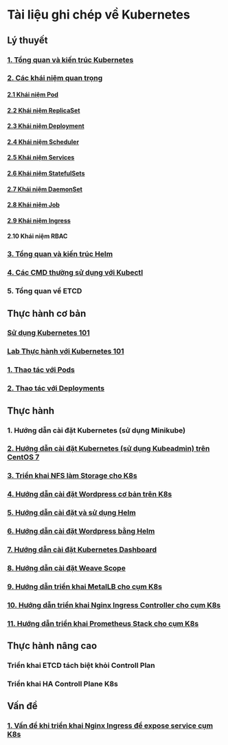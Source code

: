 # Tài liệu ghi chép về Kubernetes

## Lý thuyết

### [1. Tổng quan và kiến trúc Kubernetes](/docs/1-introduction-k8s.md)
### [2. Các khái niệm quan trọng](/docs/2-term-k8s.md)
#### [2.1 Khái niệm Pod](/docs/2.1-pod-k8s.md)
#### [2.2 Khái niệm ReplicaSet](/docs/2.2-rs-k8s.md)
#### [2.3 Khái niệm Deployment](/docs/2.3-deployment-k8s.md)
#### [2.4 Khái niệm Scheduler](/docs/2.4-scheduler-k8s.md)
#### [2.5 Khái niệm Services](/docs/2.5-services-k8s.md)
#### [2.6 Khái niệm StatefulSets](/docs/2.6-sfs-k8s.md)
#### [2.7 Khái niệm DaemonSet](/docs/2.7-ds-k8s.md)
#### [2.8 Khái niệm Job](/docs/2.8-job-k8s.md)
#### [2.9 Khái niệm Ingress](/docs/2.9-ingress-k8s.md)
#### 2.10 Khái niệm RBAC
### [3. Tổng quan và kiến trúc Helm](/docs/3-helm-k8s.md)
### [4. Các CMD thường sử dụng với Kubectl](/docs/kubectl-cmd.md)
### 5. Tổng quan về ETCD


## Thực hành cơ bản

### [Sử dụng Kubernetes 101](/docs/practise/kubernetes-101.md)
### [Lab Thực hành với Kubernetes 101](/src/practice/README.md)
### [1. Thao tác với Pods](/docs/practise/pod-101.md)
### [2. Thao tác với Deployments](/docs/practise/deployment-101.md)

## Thực hành

### 1. Hướng dẫn cài đặt Kubernetes (sử dụng Minikube)
### [2. Hướng dẫn cài đặt Kubernetes (sử dụng Kubeadmin) trên CentOS 7](/docs/setup/install-k8s-centos7-kubeadm.md)
### [3. Triển khai NFS làm Storage cho K8s](/docs/setup/install-nfs-storage-k8s.md)
### [4. Hướng dẫn cài đặt Wordpress cơ bản trên K8s](/docs/setup/setup-wordpress-basic.md)
### [5. Hướng dẫn cài đặt và sử dụng Helm](/docs/setup/install-helm-k8s.md)
### [6. Hướng dẫn cài đặt Wordpress bằng Helm](/docs/setup/install-wp-helm.md)
### [7. Hướng dẫn cài đặt Kubernetes Dashboard](/docs/setup/setup-kubernetes-dashboard.md)
### [8. Hướng dẫn cài đặt Weave Scope](/docs/setup/setup-weave-scope.md)
### [9. Hướng dẫn triển khai MetalLB cho cụm K8s](/docs/setup/install-metallb.md)
### [10. Hướng dẫn triển khai Nginx Ingress Controller cho cụm K8s](/docs/setup/install-nginx-ingress-helm.md)
### [11. Hướng dẫn triển khai Prometheus Stack cho cụm K8s](/docs/setup/install-prometheus-helm.md)
 
## Thực hành nâng cao

### Triển khai ETCD tách biệt khỏi Controll Plan
### Triển khai HA Controll Plane K8s


## Vấn đề

### [1. Vấn đề khi triển khai Nginx Ingress để expose service cụm K8s](/docs/problem/setup-own-nginx-ingress-k8s.md)